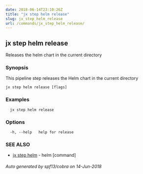 ```yaml
---
date: 2018-06-14T23:10:26Z
title: "jx step helm release"
slug: jx_step_helm_release
url: /commands/jx_step_helm_release/
---
```

## jx step helm release

Releases the helm chart in the current directory

### Synopsis

This pipeline step releases the Helm chart in the current directory

```
jx step helm release [flags]
```

### Examples

```
  jx step helm release
```

### Options

```
  -h, --help   help for release
```

### SEE ALSO

* [jx step helm](/commands/jx_step_helm/)	 - helm [command]

###### Auto generated by spf13/cobra on 14-Jun-2018
